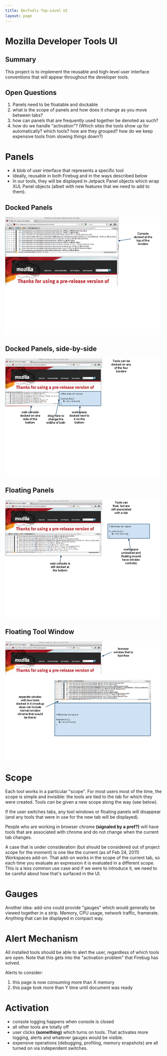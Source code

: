 ```yaml
---
title: DevTools Top-Level UI
layout: page
---
```


# Mozilla Developer Tools UI #

## Summary ##

This project is to implement the reusable and high-level user interface
conventions that will appear throughout the developer tools.

## Open Questions ##

1. Panels need to be floatable and dockable
2. what is the scope of panels and how does it change as you move between tabs?
3. how can panels that are frequently used together be denoted as such?
4. how do we handle "activation"? (Which sites the tools show up for automatically? which tools? how are they grouped? how do we keep expensive tools from slowing things down?)

# Panels #

* A blob of user interface that represents a specific tool
* Ideally, reusable in both Firebug and in the ways described below
* In our tools, they will be displayed in Jetpack Panel objects which wrap XUL Panel objects (albeit with new features that we need to add to them).

## Docked Panels ##

![Docked panel](images/UIDocked.png)

## Docked Panels, side-by-side ##

![Two panels docked side-by-side](images/UI_docked_side_by_side.png)

## Floating Panels ##

![One docked and one floating panel](images/UI_docked_and_floating.png)

## Floating Tool Window ##

![Two panels docked in a separate window](images/Tools_floating.png)

# Scope #

Each tool works in a particular "scope". For most users most of the time, the scope is simple and invisible: the tools are tied to the tab for which they were created. Tools *can* be given a new scope along the way (see below).

If the user switches tabs, any tool windows or floating panels will disappear (and any tools that were in use for the new tab will be displayed).

People who are working in browser chrome **(signaled by a pref?)** will have tools that are associated with chrome and do not change when the current tab changes.

A case that is under consideration (but should be considered out of project scope for the moment) is one like the current (as of Feb 24, 2011) Workspaces add-on. That add-on works in the scope of the current tab, so each time you evaluate an expression it is evaluated in a different scope. This is a less common use case and if we were to introduce it, we need to be careful about how that's surfaced in the UI.

# Gauges #

Another idea: add-ons could provide "gauges" which would generally be viewed together in a strip. Memory, CPU usage, network traffic, framerate. Anything that can be displayed in compact way.

# Alert Mechanism #

All installed tools should be able to alert the user, regardless of which tools are open. Note that this gets into the "activation problem" that Firebug has solved.

Alerts to consider:

1. this page is now consuming more than X memory
2. this page took more than Y time until document was ready

# Activation #

* console logging happens when console is closed
* all other tools are totally off
* user clicks **(something)** which turns on tools. That activates more logging, alerts and whatever gauges would be visible.
* expensive operations (debugging, profiling, memory snapshots) are all turned on via independent switches.

